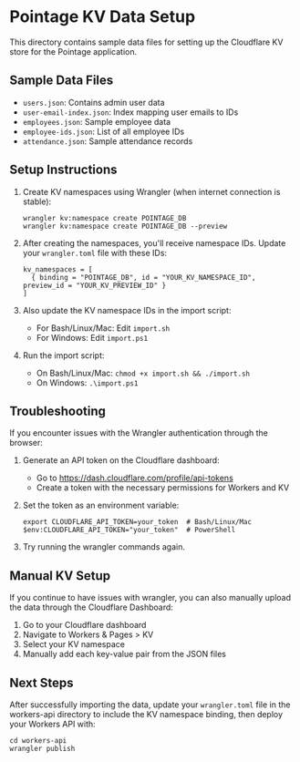 # Pointage KV Data Setup

This directory contains sample data files for setting up the Cloudflare KV store for the Pointage application.

## Sample Data Files

- `users.json`: Contains admin user data
- `user-email-index.json`: Index mapping user emails to IDs
- `employees.json`: Sample employee data
- `employee-ids.json`: List of all employee IDs
- `attendance.json`: Sample attendance records

## Setup Instructions

1. Create KV namespaces using Wrangler (when internet connection is stable):
   ```
   wrangler kv:namespace create POINTAGE_DB
   wrangler kv:namespace create POINTAGE_DB --preview
   ```

2. After creating the namespaces, you'll receive namespace IDs. Update your `wrangler.toml` file with these IDs:
   ```
   kv_namespaces = [
     { binding = "POINTAGE_DB", id = "YOUR_KV_NAMESPACE_ID", preview_id = "YOUR_KV_PREVIEW_ID" }
   ]
   ```

3. Also update the KV namespace IDs in the import script:
   - For Bash/Linux/Mac: Edit `import.sh`
   - For Windows: Edit `import.ps1`

4. Run the import script:
   - On Bash/Linux/Mac: `chmod +x import.sh && ./import.sh`
   - On Windows: `.\import.ps1`

## Troubleshooting

If you encounter issues with the Wrangler authentication through the browser:

1. Generate an API token on the Cloudflare dashboard:
   - Go to https://dash.cloudflare.com/profile/api-tokens
   - Create a token with the necessary permissions for Workers and KV

2. Set the token as an environment variable:
   ```
   export CLOUDFLARE_API_TOKEN=your_token  # Bash/Linux/Mac
   $env:CLOUDFLARE_API_TOKEN="your_token"  # PowerShell
   ```

3. Try running the wrangler commands again.

## Manual KV Setup

If you continue to have issues with wrangler, you can also manually upload the data through the Cloudflare Dashboard:

1. Go to your Cloudflare dashboard
2. Navigate to Workers & Pages > KV
3. Select your KV namespace
4. Manually add each key-value pair from the JSON files

## Next Steps

After successfully importing the data, update your `wrangler.toml` file in the workers-api directory to include the KV namespace binding, then deploy your Workers API with:

```
cd workers-api
wrangler publish
``` 